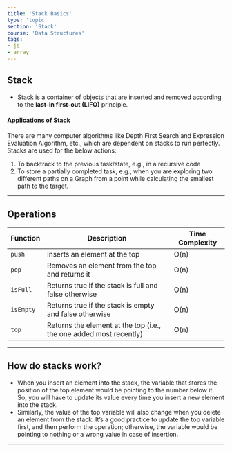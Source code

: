 ```yaml
---
title: 'Stack Basics'
type: 'topic'
section: 'Stack'
course: 'Data Structures'
tags:
- js
- array
---
```

## Stack
- Stack is a container of objects that are inserted and removed according to the **last-in first-out (LIFO)** principle. 

#### Applications of Stack
There are many computer algorithms like Depth First Search and Expression Evaluation Algorithm, etc., which are dependent on stacks to run perfectly. Stacks are used for the below actions:
1. To backtrack to the previous task/state, e.g., in a recursive code
2. To store a partially completed task, e.g., when you are exploring two different paths on a Graph from a point while calculating the smallest path to the target.

---
## Operations
|Function | Description | Time Complexity |
|-|-|-|
|`push` | Inserts an element at the top | O(n) |
|`pop` | Removes an element from the top and returns it | O(n) |
|`isFull` | Returns true if the stack is full and false otherwise | O(n) |
|`isEmpty` | Returns true if the stack is empty and false otherwise | O(n) |
|`top` | Returns the element at the top (i.e., the one added most recently) | O(n) |

---
## How do stacks work?
- When you insert an element into the stack, the variable that stores the position of the top element would be pointing to the number below it. So, you will have to update its value every time you insert a new element into the stack.
- Similarly, the value of the top variable will also change when you delete an element from the stack. It’s a good practice to update the top variable first, and then perform the operation; otherwise, the variable would be pointing to nothing or a wrong value in case of insertion.


---